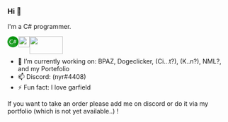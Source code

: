 ### Hi 👋
I'm a C# programmer.

<img align="left" src="https://raw.githubusercontent.com/github/explore/80688e429a7d4ef2fca1e82350fe8e3517d3494d/topics/csharp/csharp.png" width="25" height="25" />
<img align="left" src="https://raw.github.com/github/explore/597bebe80fb0066a1a125416dce1d933cbfd0856/topics/dotnet/dotnet.png" width="25" height="25" />
<img align="left" src="https://raw.github.com/github/explore/main/topics/unity/unity.png" width="75" height="40" />
<br>
<br>

- 🔭 I’m currently working on: BPAZ, Dogeclicker, (Ci...t?), (K..n?), NML?, and my Portefolio
- 📫 Discord: (nyr#4408)
- ⚡ Fun fact: I love garfield

If you want to take an order please add me on discord or do it via my portfolio (which is not yet available..) !
